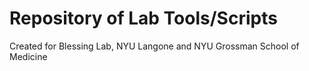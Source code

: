 # Repository of Lab Tools/Scripts

Created for Blessing Lab, NYU Langone and NYU Grossman School of Medicine
